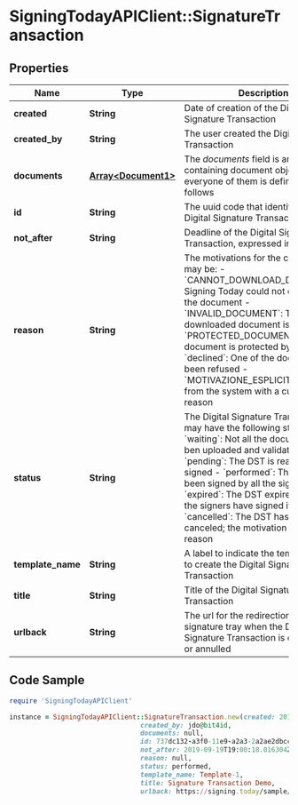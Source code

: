 # SigningTodayAPIClient::SignatureTransaction

## Properties

Name | Type | Description | Notes
------------ | ------------- | ------------- | -------------
**created** | **String** | Date of creation of the Digital Signature Transaction | [optional] 
**created_by** | **String** | The user created the Digital Signature Transaction | [optional] 
**documents** | [**Array&lt;Document1&gt;**](Document1.md) | The _documents_ field is an array containing document objects, where everyone of them is defined as follows  | [optional] 
**id** | **String** | The uuid code that identifies the Digital Signature Transaction | [optional] 
**not_after** | **String** | Deadline of the Digital Signature Transaction, expressed in ISO format | [optional] 
**reason** | **String** | The motivations for the cancellation may be:   - &#x60;CANNOT_DOWNLOAD_DOCUMENT&#x60;: Signing Today could not download the     document   - &#x60;INVALID_DOCUMENT&#x60;: The downloaded document is not valid   - &#x60;PROTECTED_DOCUMENT&#x60;: The document is protected by password   - &#x60;declined&#x60;: One of the documents has been refused   - &#x60;MOTIVAZIONE_ESPLICITA&#x60;: Rejected from the system with a custom     reason  | [optional] 
**status** | **String** | The Digital Signature Transaction may have the following statuses:   - &#x60;waiting&#x60;: Not all the documents has ben uploaded and validated yet   - &#x60;pending&#x60;: The DST is ready to be signed   - &#x60;performed&#x60;: The DST has been signed by all the signers   - &#x60;expired&#x60;: The DST expired before all the signers have signed it   - &#x60;cancelled&#x60;: The DST has been canceled; the motivation is in the reason  | [optional] 
**template_name** | **String** | A label to indicate the template used to create the Digital Signature Transaction | [optional] 
**title** | **String** | Title of the Digital Signature Transaction | [optional] 
**urlback** | **String** | The url for the redirection from signature tray when the Digital Signature Transaction is completed or annulled | [optional] 

## Code Sample

```ruby
require 'SigningTodayAPIClient'

instance = SigningTodayAPIClient::SignatureTransaction.new(created: 2019-11-24T12:24:17.430Z,
                                 created_by: jdo@bit4id,
                                 documents: null,
                                 id: 737dc132-a3f0-11e9-a2a3-2a2ae2dbcce4,
                                 not_after: 2019-09-19T19:00:18.016304Z,
                                 reason: null,
                                 status: performed,
                                 template_name: Template-1,
                                 title: Signature Transaction Demo,
                                 urlback: https://signing.today/sample/home)
```



